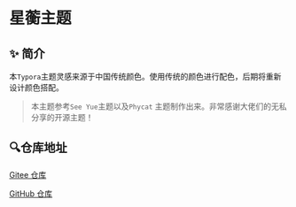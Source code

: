 # 星蘅主题

## ✨ 简介

本`Typora`主题灵感来源于中国传统颜色。使用传统的颜色进行配色，后期将重新设计颜色搭配。

> 本主题参考`See Yue`主题以及`Phycat` 主题制作出来。非常感谢大佬们的无私分享的开源主题！

## :mag:仓库地址

[Gitee 仓库](https://gitee.com/aliothstar/typora-alioth-star-theme)

[GitHub 仓库](https://github.com/yuhengAlioth/typora-alioth-star-theme)
